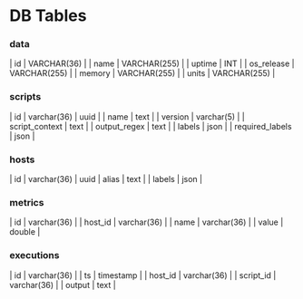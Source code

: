 # DB Tables

### data

| id | VARCHAR(36) |
| name | VARCHAR(255) |
| uptime | INT |
| os_release | VARCHAR(255) |
| memory | VARCHAR(255) |
| units | VARCHAR(255) |

### scripts

| id | varchar(36) | uuid |
| name | text |
| version | varchar(5) |
| script_context | text |
| output_regex | text |
| labels | json |
| required_labels | json |


### hosts 

| id | varchar(36) | uuid
| alias | text |
| labels | json |

### metrics

| id | varchar(36) |
| host_id | varchar(36) |
| name | varchar(36) |
| value | double |

### executions

| id | varchar(36) |
| ts | timestamp |
| host_id | varchar(36) |
| script_id | varchar(36) |
| output | text |
